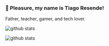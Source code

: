 ### 👋 Pleasure, my name is Tiago Resende! 

Father, teacher, gamer, and tech lover.

![github stats](https://github-readme-stats.vercel.app/api?username=tiagor87&show_icons=true&show_icons=true&title_color=fff&icon_color=79ff97&text_color=9f9f9f&bg_color=161b22)

![github stats](https://github-readme-stats.vercel.app/api/top-langs/?username=tiagor87&layout=compact&show_icons=true&title_color=fff&icon_color=79ff97&text_color=9f9f9f&bg_color=161b22)
